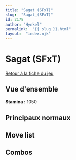 ```yaml
---
title: "Sagat (SFxT)"
slug:  "Sagat_(SFxT)"
id: 2178
author: "Hynkel"
permalink:  "{{ slug }}.html"
layout:  "index.njk"
---
```


# Sagat (SFxT)

[Retour à la fiche du jeu](Street_Fighter_x_Tekken "wikilink")

## Vue d'ensemble

**Stamina :** 1050

## Principaux normaux

## Move list

## Combos
